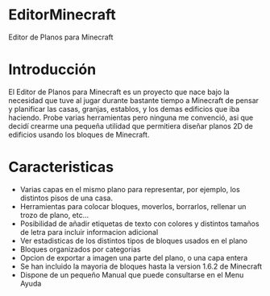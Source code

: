 EditorMinecraft
===============

Editor de Planos para Minecraft


Introducción
============

El Editor de Planos para Minecraft es un proyecto que nace bajo la necesidad que tuve al jugar durante bastante tiempo
a Minecraft de pensar y planificar las casas, granjas, establos, y los demas edificios que iba haciendo. Probe varias 
herramientas pero ninguna me convenció, asi que decidí crearme una pequeña utilidad que permitiera diseñar planos 2D
de edificios usando los bloques de Minecraft.

Caracteristicas
===============

- Varias capas en el mismo plano para representar, por ejemplo, los distintos pisos de una casa.
- Herramientas para colocar bloques, moverlos, borrarlos, rellenar un trozo de plano, etc...
- Posibilidad de añadir etiquetas de texto con colores y distintos tamaños de letra
  para incluir informacion adicional
- Ver estadisticas de los distintos tipos de bloques usados en el plano
- Bloques organizados por categorias
- Opcion de exportar a imagen una parte del plano, o una capa entera
- Se han incluido la mayoria de bloques hasta la version 1.6.2 de Minecraft
- Dispone de un pequeño Manual que puede consultarse en el Menu Ayuda
